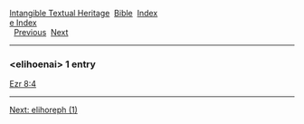 [Intangible Textual Heritage](../../index)  [Bible](../index) 
[Index](index)   
[e Index](_e_)  
  [Previous](c03586)  [Next](c03588) 

------------------------------------------------------------------------

### &lt;elihoenai&gt; 1 entry

[Ezr 8:4](../kjv/ezr008.htm#004)  

------------------------------------------------------------------------

[Next: elihoreph (1)](c03588)
